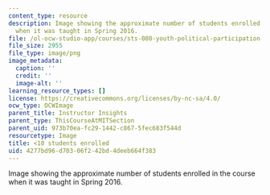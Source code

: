 ```yaml
---
content_type: resource
description: Image showing the approximate number of students enrolled in the course
  when it was taught in Spring 2016.
file: /ol-ocw-studio-app/courses/sts-080-youth-political-participation-spring-2016/4277bd96d70306f242bd4deeb664f383_less-than-10.png
file_size: 2955
file_type: image/png
image_metadata:
  caption: ''
  credit: ''
  image-alt: ''
learning_resource_types: []
license: https://creativecommons.org/licenses/by-nc-sa/4.0/
ocw_type: OCWImage
parent_title: Instructor Insights
parent_type: ThisCourseAtMITSection
parent_uid: 973b70ea-fc29-1442-c867-5fec683f544d
resourcetype: Image
title: <10 students enrolled
uid: 4277bd96-d703-06f2-42bd-4deeb664f383
---
```

Image showing the approximate number of students enrolled in the course when it was taught in Spring 2016.